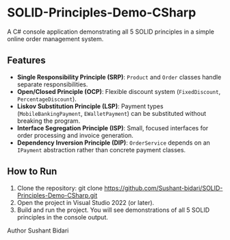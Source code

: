# SOLID-Principles-Demo-CSharp
A C# console application demonstrating all 5 SOLID principles in a simple online order management system.
## Features

- **Single Responsibility Principle (SRP)**: `Product` and `Order` classes handle separate responsibilities.  
- **Open/Closed Principle (OCP)**: Flexible discount system (`FixedDiscount`, `PercentageDiscount`).  
- **Liskov Substitution Principle (LSP)**: Payment types (`MobileBankingPayment`, `EWalletPayment`) can be substituted without breaking the program.  
- **Interface Segregation Principle (ISP)**: Small, focused interfaces for order processing and invoice generation.  
- **Dependency Inversion Principle (DIP)**: `OrderService` depends on an `IPayment` abstraction rather than concrete payment classes.

## How to Run

1. Clone the repository:
git clone https://github.com/Sushant-bidari/SOLID-Principles-Demo-CSharp.git
2. Open the project in Visual Studio 2022 (or later).
3. Build and run the project. You will see demonstrations of all 5 SOLID principles in the console output.

Author
Sushant Bidari
